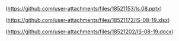 (https://github.com/user-attachments/files/18521153/Is.08.pptx)


(https://github.com/user-attachments/files/18521172/IS-08-19.xlsx)


(https://github.com/user-attachments/files/18521202/IS-08-19.docx)
